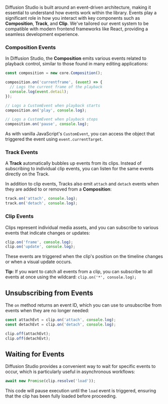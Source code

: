 Diffusion Studio is built around an event-driven architecture, making it essential to understand how events work within the library. Events play a significant role in how you interact with key components such as **Composition**, **Track**, and **Clip**. We've tailored our event system to be compatible with modern frontend frameworks like React, providing a seamless development experience.

### Composition Events

In Diffusion Studio, the **Composition** emits various events related to playback control, similar to those found in many editing applications:

```typescript
const composition = new core.Composition();

composition.on('currentframe', (event) => {
  // Logs the current frame of the playback
  console.log(event.detail);
});

// Logs a CustomEvent when playback starts
composition.on('play', console.log);

// Logs a CustomEvent when playback stops
composition.on('pause', console.log);
```

As with vanilla JavaScript's `CustomEvent`, you can access the object that triggered the event using `event.currentTarget`.

### Track Events

A **Track** automatically bubbles up events from its clips. Instead of subscribing to individual clip events, you can listen for the same events directly on the Track.

In addition to clip events, Tracks also emit `attach` and `detach` events when they are added to or removed from a **Composition**:

```typescript
track.on('attach', console.log);
track.on('detach', console.log);
```

### Clip Events

Clips represent individual media assets, and you can subscribe to various events that indicate changes or updates:

```typescript
clip.on('frame', console.log);
clip.on('update', console.log);
```

These events are triggered when the clip's position on the timeline changes or when a visual update occurs. 

<Callout>**Tip:** If you want to catch all events from a clip, you can subscribe to all events at once using the wildcard: `clip.on('*', console.log);`</Callout>

## Unsubscribing from Events

The `on` method returns an event ID, which you can use to unsubscribe from events when they are no longer needed:

```typescript
const attachEvt = clip.on('attach', console.log);
const detachEvt = clip.on('detach', console.log);

clip.off(attachEvt);
clip.off(detachEvt);
```

## Waiting for Events

Diffusion Studio provides a convenient way to wait for specific events to occur, which is particularly useful in asynchronous workflows:

```typescript
await new Promise(clip.resolve('load'));
```

This code will pause execution until the `load` event is triggered, ensuring that the clip has been fully loaded before proceeding.
